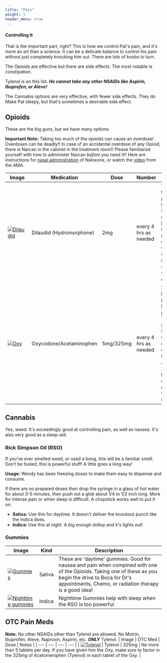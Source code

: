 ```yaml
---
title: "Pain"
weight: 3
header_menu: true
---
```


#### Controlling It

That is the important part, right? This is how we control Pat's pain, and it's more an art than a science. It can be a delicate balance to control his pain without just completely knocking him out. There are lots of knobs to turn.

The Opioids are effective but there are side effects. The most notable is constipation.

Tylenol is on this list. **_He cannot take any other NSAIDs like Aspirin, Ibuprofen, or Aleve!_**

The Cannabis options are very effective, with fewer side effects. They do Make Pat sleepy, but that's sometimes a desirable side effect.

## Opioids

These are the big guns, but we have many options.

**Important Note:** Taking too much of the opioids can cause an overdose! Overdoses can be deadly!! In case of an accidental overdose of any Opioid, there is Narcan in the cabinet in the treatment room!! Please familiarize yourself with how to administer Narcan *before* you need it!! Here are instructions for [nasal administration](https://www.narcan.com/patients/how-to-use-narcan/) of Naloxone, or watch the [video](https://youtu.be/-xTKsHFBXlI) from the AMA.

| Image | Medication | Dose | Number | Notes |
|  ---  |  ---  |  ---  |  ---  |  ---  |
| [![Dilaudid](images/opioids-2.jpeg)](images/IMG_8547D.jpeg) | Dilaudid (Hydromorphone) | 2mg | every 4 hrs as needed | These are tiny, but powerful little devils.  Up to 2 every four hours when the pain is intense. Combine it with the Gummies or Rick Simpson Oil for maximum effect. |
| [![Oxy](images/opioids-1.jpeg)](images/IMG_8546D.jpeg) |Oxycodone/Acetaminophen | 5mg/325mg |  every 4 hrs as needed | Slightly larger, but paradoxically less powerful. These are good once the pain is under control in order to keep it that way. Again, up to 2 every 4 hours, but don’t combine with the Dilaudid. |

## Cannabis

Yes, weed. It's exceedingly good at controlling pain, as well as nausea. It's also very good as a sleep-aid.

### Rick Simpson Oil (RSO)
  If you’ve ever smelled weed, or used a bong, this will be a familiar smell. Don’t be fooled, this is powerful stuff! A little goes a long way!

  **Usage:** Wendy has been freezing doses to make them easy to dispense and consume.

  If there are no prepared doses then drop the syringe in a glass of *hot* water for about 3-5 minutes, then push out a glob about 1/4 to 1/2 inch long. More for intense pain or when sleep is difficult. A chopstick works well to put it on.

- **Sativa:** Use this for daytime. It doesn't deliver the knockout punch like the Indica does.
- **Indica:** Use this at night. A big enough dollop and it's lights out!


### Gummies
| Image | Kind |Description |
|  ---  |  ---  |  ---  |
| [![Gummies](images/gummy-1.jpeg)](images/gummy-1-lg.jpeg) | Sativa | These are 'daytime' gummies. Good for nausea and pain when compined with one of the Opioids. Taking one of these as you begin the drive to Boca for Dr's appointments, Chemo, or radiation therapy is a good idea! |
| [![Nighttime gummies](images/weed-1.jpeg)](images/weed-1-lg.jpeg) | Indica | Nighttime Gummies help with sleep when the RSO is too powerful. |

## OTC Pain Meds

  **Note:** No other NSAIDs other than Tylenol are allowed. No Motrin, Ibuprofen, Aleve, Naproxin, Aspirin, etc. **_ONLY_** Tylenol.
| Image | OTC Med | Dose | Notes |
|  ---  |  ---  |  ---  |  ---  |
| [![Tylenol](images/tylenol-sm-1.jpeg)](images/tylenol-1.jpeg) | Tylenol | 325mg | No more than 5 tablets per day. If you have given him the Oxy, make sure to factor in the 325mg of Acetomeniphen (Tylenol) in each tablet of the Oxy. |

